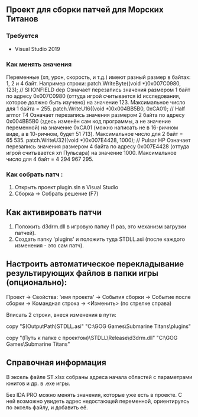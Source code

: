 Проект для сборки патчей для Морских Титанов
-----------------------------------

### Требуется
- Visual Studio 2019

### Как менять значения
Переменные (хп, урон, скорость, и т.д.) имеют разный размер в байтах: 1, 2 и 4 байт.
Например строки: 
    patch.WriteByte((void *)0x007C0980, 123); // SI IONFIELD dep
Означает перезапись значения размером 1 байт по адресу 0x007C0980 (оттуда игрой считывается id исследования, которое должно быть изучено) на значение 123. Максимальное число для 1 байта = 255.
    patch.WriteU16((void *)0x004BB5B0, 0xCA01); // Half armor T4
Означает перезапись значения размером 2 байта по адресу 0x004BB5B0 (здесь изменён сам код программы, а не значение переменной) на значение 0xCA01 (можно написать не в 16-ричном виде, а в 10-ричном, будет 51 713). Максимальное число для 2 байт = 65 535.
    patch.WriteU32((void *)0x007E4428, 1000);  // Pulsar HP
Означает перезапись значения размером 4 байта по адресу 0x007E4428 (оттуда игрой считывается хп Пульсара) на значение 1000. Максимальное число для 4 байт = 4 294 967 295.

### Как собрать патч :
1. Открыть проект plugin.sln в Visual Studio
2. Сборка -> Собрать решение (F7)

## Как активировать патчи
1. Положить d3drm.dll в игровую папку (1 раз, это механизм загрузки патчей).
2. Создать папку 'plugins' и положить туда STDLL.asi (после каждого изменения - это сам патч).

## Настроить автоматическое перекладывание результирующих файлов в папки игры (опционально):
Проект -> Свойства: 'имя проекта' -> События сборки -> Событие после сборки -> Командная строка -> <Изменить> (по стрелке справа)

Вписать 2 строки, внеся изменения в пути:

copy "$(OutputPath)STDLL.asi" "C:\GOG Games\Submarine Titans\plugins"

copy "(Путь к папке с проектом)\STDLL\Release\d3drm.dll" "C:\GOG Games\Submarine Titans"


## Справочная информация
В эксель файле ST.xlsx собраны адреса начала областей с параметрами юнитов и др. в .exe игры.

Без IDA PRO можно менять значения, которые уже есть в проекте. С ней возможно увидеть адрес недостающей переменной, ориентируясь по эксель файлу, и добавить её.
